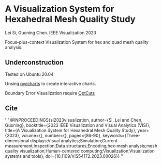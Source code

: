 # A Visualization System for Hexahedral Mesh Quality Study

Lei Si, Guoning Chen. IEEE Visualization 2023

Focus-plus-context Visualization System for hex and quad mesh quality analysis.

## Underconstruction

Tested on Ubuntu 20.04

Unsing [pyecharts](https://github.com/pyecharts/pyecharts) to create interactive charts.

Boundary Error Visualization require [OptCuts](https://github.com/liminchen/OptCuts)

## Cite

'''
@INPROCEEDINGS{si2023visualization,
  author={Si, Lei and Chen, Guoning},
  booktitle={2023 IEEE Visualization and Visual Analytics (VIS)}, 
  title={A Visualization System for Hexahedral Mesh Quality Study}, 
  year={2023},
  volume={},
  number={},
  pages={86-90},
  keywords={Three-dimensional displays;Visual analytics;Simulation;Current measurement;Inspection;Data structures;Encoding;hex-mesh analysis;mesh quality visualization;Human-centered computing;Visualization;Visualization systems and tools},
  doi={10.1109/VIS54172.2023.00026}}
'''
